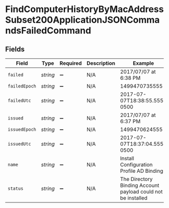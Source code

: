 # FindComputerHistoryByMacAddressSubset200ApplicationJSONCommandsFailedCommand


## Fields

| Field                                                        | Type                                                         | Required                                                     | Description                                                  | Example                                                      |
| ------------------------------------------------------------ | ------------------------------------------------------------ | ------------------------------------------------------------ | ------------------------------------------------------------ | ------------------------------------------------------------ |
| `failed`                                                     | *string*                                                     | :heavy_minus_sign:                                           | N/A                                                          | 2017/07/07 at 6:38 PM                                        |
| `failedEpoch`                                                | *string*                                                     | :heavy_minus_sign:                                           | N/A                                                          | 1499470735555                                                |
| `failedUtc`                                                  | *string*                                                     | :heavy_minus_sign:                                           | N/A                                                          | 2017-07-07T18:38:55.555-0500                                 |
| `issued`                                                     | *string*                                                     | :heavy_minus_sign:                                           | N/A                                                          | 2017/07/07 at 6:37 PM                                        |
| `issuedEpoch`                                                | *string*                                                     | :heavy_minus_sign:                                           | N/A                                                          | 1499470624555                                                |
| `issuedUtc`                                                  | *string*                                                     | :heavy_minus_sign:                                           | N/A                                                          | 2017-07-07T18:37:04.555-0500                                 |
| `name`                                                       | *string*                                                     | :heavy_minus_sign:                                           | N/A                                                          | Install Configuration Profile AD Binding                     |
| `status`                                                     | *string*                                                     | :heavy_minus_sign:                                           | N/A                                                          | The Directory Binding Account payload could not be installed |